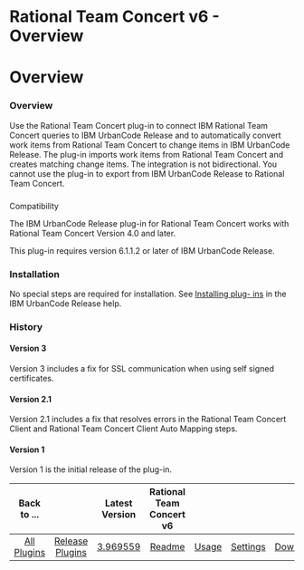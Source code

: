 
Rational Team Concert v6 - Overview
===================================

# Overview



### Overview




 


Use the Rational Team Concert plug-in to connect IBM Rational Team Concert queries to IBM 
UrbanCode Release and to automatically convert work items from Rational Team Concert to change items in IBM UrbanCode 
Release. The plug-in imports work items from Rational Team Concert and creates matching change items. The integration is
 not bidirectional. You cannot use the plug-in to export from IBM UrbanCode Release to Rational Team Concert.


### 
Compatibility


The IBM UrbanCode Release plug-in for Rational Team Concert works with Rational Team Concert Version 4.0
 and later.


This plug-in requires version 6.1.1.2 or later of IBM UrbanCode Release.


### Installation


No special 
steps are required for installation. See [Installing plug-
ins](http://www.ibm.com/support/knowledgecenter/SS4GCC_6.1.1/com.ibm.urelease.doc/topics/settings_plugins.html 
"Installing plug-ins") in the IBM UrbanCode Release help.


### History


#### Version 3


Version 3 includes a fix for 
SSL communication when using self signed certificates.


#### Version 2.1


Version 2.1 includes a fix that resolves 
errors in the Rational Team Concert Client and Rational Team Concert Client Auto Mapping steps.


#### Version 1



Version 1 is the initial release of the plug-in.




|Back to ...||Latest Version|Rational Team Concert v6 ||||
| :---: | :---: | :---: | :---: | :---: | :---: | :---: |
|[All Plugins](../../index.md)|[Release Plugins](../README.md)|[3.969559](https://raw.githubusercontent.com/UrbanCode/IBM-UCR-PLUGINS/main/files/RTC/ucr-plugin-rtc-3.969559.zip)|[Readme](README.md)|[Usage](usage.md)|[Settings](settings.md)|[Downloads](downloads.md)|
